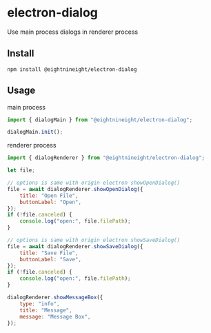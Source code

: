 # electron-dialog

Use main process dialogs in renderer process

## Install

```
npm install @eightnineight/electron-dialog
```

## Usage

main process

```js
import { dialogMain } from "@eightnineight/electron-dialog";

dialogMain.init();
```

renderer process

```js
import { dialogRenderer } from "@eightnineight/electron-dialog";

let file;

// options is same with origin electron showOpenDialog()
file = await dialogRenderer.showOpenDialog({
    title: "Open File",
    buttonLabel: "Open",
});
if (!file.canceled) {
    console.log("open:", file.filePath);
}

// options is same with origin electron showSaveDialog()
file = await dialogRenderer.showSaveDialog({
    title: "Save File",
    buttonLabel: "Save",
});
if (!file.canceled) {
    console.log("open:", file.filePath);
}

dialogRenderer.showMessageBox({
    type: "info",
    title: "Message",
    message: "Message Box",
});
```
